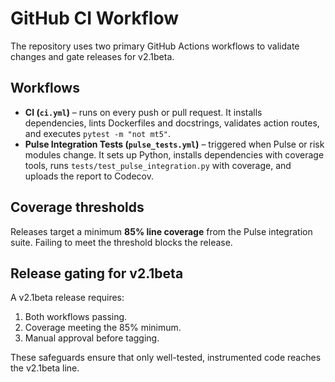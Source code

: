 # GitHub CI Workflow

The repository uses two primary GitHub Actions workflows to validate changes and gate releases for v2.1beta.

## Workflows
- **CI (`ci.yml`)** – runs on every push or pull request. It installs dependencies, lints Dockerfiles and docstrings, validates action routes, and executes `pytest -m "not mt5"`.
- **Pulse Integration Tests (`pulse_tests.yml`)** – triggered when Pulse or risk modules change. It sets up Python, installs dependencies with coverage tools, runs `tests/test_pulse_integration.py` with coverage, and uploads the report to Codecov.

## Coverage thresholds
Releases target a minimum **85% line coverage** from the Pulse integration suite. Failing to meet the threshold blocks the release.

## Release gating for v2.1beta
A v2.1beta release requires:
1. Both workflows passing.
2. Coverage meeting the 85% minimum.
3. Manual approval before tagging.

These safeguards ensure that only well-tested, instrumented code reaches the v2.1beta line.
